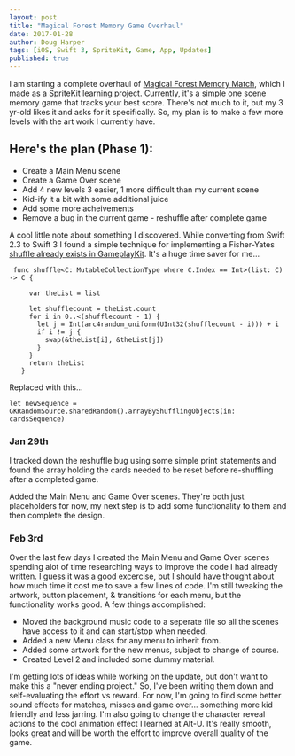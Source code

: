 ```yaml
---
layout: post
title: "Magical Forest Memory Game Overhaul"
date: 2017-01-28
author: Doug Harper
tags: [iOS, Swift 3, SpriteKit, Game, App, Updates]
published: true
---
```


I am starting a complete overhaul of [Magical Forest Memory Match](https://itunes.apple.com/us/app/magical-forest-memory-match/id984939318?ls=1&mt=8 "Magical Forest Memory Match"), which I made as a SpriteKit learning project.  Currently, it's a simple one scene memory game that tracks your best score.  There's not much to it, but my 3 yr-old likes it and asks for it specifically.  So, my plan is to make a few more levels with the art work I currently have.  

## Here's the plan (Phase 1):

* Create a Main Menu scene
* Create a Game Over scene
* Add 4 new levels 3 easier, 1 more difficult than my current scene
* Kid-ify it a bit with some additional juice
* Add some more acheivements
* Remove a bug in the current game - reshuffle after complete game

A cool little note about something I discovered.  While converting from Swift 2.3 to Swift 3 I found a simple technique for implementing a Fisher-Yates [shuffle already exists in GameplayKit](https://developer.apple.com/reference/gameplaykit/gkrandomsource#//apple_ref/occ/instm/GKRandomSource/arrayByShufflingObjectsInArray: "Random shuffle in GamePlayKit").  It's a huge time saver for me... 

     func shuffle<C: MutableCollectionType where C.Index == Int>(list: C) -> C {

         var theList = list

         let shufflecount = theList.count
         for i in 0..<(shufflecount - 1) {
           let j = Int(arc4random_uniform(UInt32(shufflecount - i))) + i
           if i != j {
             swap(&theList[i], &theList[j])
           }
         }
         return theList 
       }
       
Replaced with this...

    let newSequence = GKRandomSource.sharedRandom().arrayByShufflingObjects(in: cardsSequence)
    
    
### Jan 29th

I tracked down the reshuffle bug using some simple print statements and found the array holding the cards needed to be reset before re-shuffling after a completed game.  

Added the Main Menu and Game Over scenes.  They're both just placeholders for now, my next step is to add some functionality to them and then complete the design.  

### Feb 3rd 

Over the last few days I created the Main Menu and Game Over scenes spending alot of time researching ways to improve the code I had already written.  I guess it was a good excercise, but I should have thought about how much time it cost me to save a few lines of code.  I'm still tweaking the artwork, button placement, & transitions for each menu, but the functionality works good.  A few things accomplished: 

- Moved the background music code to a seperate file so all the scenes have access to it and can start/stop when needed.
- Added a new Menu class for any menu to inherit from.  
- Added some artwork for the new menus, subject to change of course.
- Created Level 2 and included some dummy material.

I'm getting lots of ideas while working on the update, but don't want to make this a "never ending project."  So, I've been writing them down and self-evaluating the effort vs reward.  For now, I'm going to find some better sound effects for matches, misses and game over... something more kid friendly and less jarring.  I'm also going to change the character reveal actions to the cool animation effect I learned at Alt-U.  It's really smooth, looks great and will be worth the effort to improve overall quality of the game.
